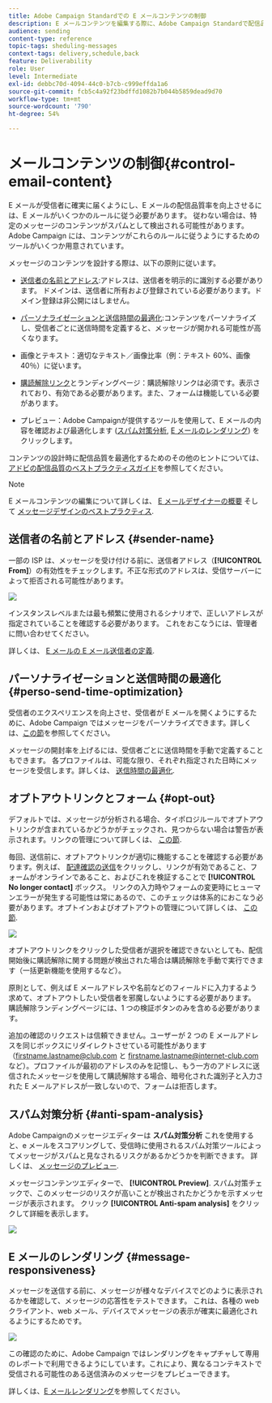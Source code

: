 ```yaml
---
title: Adobe Campaign Standardでの E メールコンテンツの制御
description: E メールコンテンツを編集する際に、Adobe Campaign Standardで配信品質を向上させる方法を説明します。
audience: sending
content-type: reference
topic-tags: sheduling-messages
context-tags: delivery,schedule,back
feature: Deliverability
role: User
level: Intermediate
exl-id: debbc70d-4094-44c0-b7cb-c999effda1a6
source-git-commit: fcb5c4a92f23bdffd1082b7b044b5859dead9d70
workflow-type: tm+mt
source-wordcount: '790'
ht-degree: 54%

---
```


# メールコンテンツの制御{#control-email-content}

<!--TO KEEP because specific to Campaign-->

E メールが受信者に確実に届くようにし、E メールの配信品質率を向上させるには、E メールがいくつかのルールに従う必要があります。 従わない場合は、特定のメッセージのコンテンツがスパムとして検出される可能性があります。 Adobe Campaign には、コンテンツがこれらのルールに従うようにするためのツールがいくつか用意されています。

メッセージのコンテンツを設計する際は、以下の原則に従います。

* [送信者の名前とアドレス](#sender-name):アドレスは、送信者を明示的に識別する必要があります。 ドメインは、送信者に所有および登録されている必要があります。ドメイン登録は非公開にはしません。

   <!--**Subject**: Avoid excessive capitalization and punctuation, and words that are frequently used by spammers ("Win", "Free", etc.).-->
* [パーソナライゼーションと送信時間の最適化](#perso-send-time-optimization):コンテンツをパーソナライズし、受信者ごとに送信時間を定義すると、メッセージが開かれる可能性が高くなります。
* 画像とテキスト：適切なテキスト／画像比率（例：テキスト 60%、画像 40％）に従います。
* [購読解除リンク](#opt-out)とランディングページ：購読解除リンクは必須です。表示されており、有効である必要があります。また、フォームは機能している必要があります。
* プレビュー：Adobe Campaignが提供するツールを使用して、E メールの内容を確認および最適化します ([スパム対策分析](#anti-spam-analysis), [E メールのレンダリング](#message-responsiveness)) をクリックします。

コンテンツの設計時に配信品質を最適化するためのその他のヒントについては、[アドビの配信品質のベストプラクティスガイド](https://experienceleague.adobe.com/docs/deliverability-learn/deliverability-best-practice-guide/content-best-practices-for-optimal-delivery.html?lang=ja)を参照してください。

>[!NOTE]
>
>E メールコンテンツの編集について詳しくは、 [E メールデザイナーの概要](../../designing/using/designing-content-in-adobe-campaign.md) そして [メッセージデザインのベストプラクティス](../../designing/using/designing-content-in-adobe-campaign.md#content-design-best-practices).

## 送信者の名前とアドレス {#sender-name}

一部の ISP は、メッセージを受け付ける前に、送信者アドレス（**[!UICONTROL From]**）の有効性をチェックします。不正な形式のアドレスは、受信サーバーによって拒否される可能性があります。

![](assets/delivery_content_edition16.png)

インスタンスレベルまたは最も頻繁に使用されるシナリオで、正しいアドレスが指定されていることを確認する必要があります。 これをおこなうには、管理者に問い合わせてください。

詳しくは、 [E メールの E メール送信者の定義](../../designing/using/subject-line.md#email-sender).

## パーソナライゼーションと送信時間の最適化 {#perso-send-time-optimization}

受信者のエクスペリエンスを向上させ、受信者が E メールを開くようにするために、Adobe Campaign ではメッセージをパーソナライズできます。詳しくは、[この節](../../designing/using/personalization.md)を参照してください。

メッセージの開封率を上げるには、受信者ごとに送信時間を手動で定義することもできます。 各プロファイルは、可能な限り、それぞれ指定された日時にメッセージを受信します。詳しくは、 [送信時間の最適化](../../sending/using/optimizing-the-sending-time.md).

## オプトアウトリンクとフォーム {#opt-out}

デフォルトでは、メッセージが分析される場合、タイポロジルールでオプトアウトリンクが含まれているかどうかがチェックされ、見つからない場合は警告が表示されます。リンクの管理について詳しくは、 [この節](../../designing/using/links.md).

毎回、送信前に、オプトアウトリンクが適切に機能することを確認する必要があります。例えば、 [配達確認の送信](../../sending/using/sending-proofs.md)をクリックし、リンクが有効であること、フォームがオンラインであること、およびこれを検証することで **[!UICONTROL No longer contact]** ボックス。 リンクの入力時やフォームの変更時にヒューマンエラーが発生する可能性は常にあるので、このチェックは体系的におこなう必要があります。オプトインおよびオプトアウトの管理について詳しくは、 [この節](../../audiences/using/managing-opt-in-and-opt-out-in-campaign.md).

![](assets/optin_landingpage_3.png)

オプトアウトリンクをクリックした受信者が選択を確認できないとしても、配信開始後に購読解除に関する問題が検出された場合は購読解除を手動で実行できます（一括更新機能を使用するなど）。

原則として、例えば E メールアドレスや名前などのフィールドに入力するよう求めて、オプトアウトしたい受信者を邪魔しないようにする必要があります。 購読解除ランディングページには、1 つの検証ボタンのみを含める必要があります。

追加の確認のリクエストは信頼できません。ユーザーが 2 つの E メールアドレスを同じボックスにリダイレクトさせている可能性があります（firstname.lastname@club.com と firstname.lastname@internet-club.com など）。プロファイルが最初のアドレスのみを記憶し、もう一方のアドレスに送信されたメッセージを使用して購読解除する場合、暗号化された識別子と入力された E メールアドレスが一致しないので、フォームは拒否します。

## スパム対策分析 {#anti-spam-analysis}

Adobe Campaignのメッセージエディターは **スパム対策分析** これを使用すると、e メールをスコアリングして、受信時に使用されるスパム対策ツールによってメッセージがスパムと見なされるリスクがあるかどうかを判断できます。 詳しくは、 [メッセージのプレビュー](../../sending/using/previewing-messages.md).

メッセージコンテンツエディターで、 **[!UICONTROL Preview]**. スパム対策チェックで、このメッセージのリスクが高いことが検出されたかどうかを示すメッセージが表示されます。 クリック **[!UICONTROL Anti-spam analysis]** をクリックして詳細を表示します。

![](assets/sending_anti-spam_analysis.png)

## E メールのレンダリング {#message-responsiveness}

メッセージを送信する前に、メッセージが様々なデバイスでどのように表示されるかを確認して、メッセージの応答性をテストできます。 これは、各種の web クライアント、web メール、デバイスでメッセージの表示が確実に最適化されるようにするためです。

![](assets/inbox_rendering_report_3.png)

この確認のために、Adobe Campaign ではレンダリングをキャプチャして専用のレポートで利用できるようにしています。これにより、異なるコンテキストで受信される可能性のある送信済みのメッセージをプレビューできます。

詳しくは、[E メールレンダリング](../../sending/using/email-rendering.md)を参照してください。
